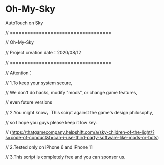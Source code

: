 # Oh-My-Sky
 AutoTouch on Sky
 
// ===================================

// Oh-My-Sky

// Project creation date：2020/08/12

// ===================================

// Attention：

// 1.To keep your system secure,

//   We don't do hacks, modify "mods", or change game features,

//   even future versions

// 2.You might know，This scirpt against the game's design philosophy, 

//   so I hope you guys please keep it low key.

//   (https://thatgamecompany.helpshift.com/a/sky-children-of-the-light/?s=code-of-conduct&f=can-i-use-third-party-software-like-mods-or-bots)

// 2.Tested only on iPhone 6 and iPhone 11

// 3.This script is completely free and you can sponsor us.

